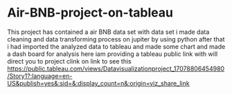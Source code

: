 # Air-BNB-project-on-tableau
This project has contained a air BNB data set with data set i made data cleaning and data transforming process on jupiter by using python after that i had imported the analyzed data to tableau and made some chart and made a dash board for analysis
here iam providing a tableau public link with will direct you to project clink on link to see this
https://public.tableau.com/views/Datavisualizationproject_17078806454980/Story1?:language=en-US&publish=yes&:sid=&:display_count=n&:origin=viz_share_link
